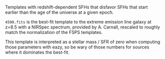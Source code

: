 Templates with redshift-dependent SFHs that disfavor SFHs that start earlier 
than the age of the universe at a given epoch.  

`4590.fits` is the best-fit template to the extreme emission line galaxy
at z=8.5 with a NIRSpec spectrum, provided by A. Carnall, rescaled to roughly
match the normalization of the FSPS templates.

This template is interpreted as a stellar mass / SFR of zero when computing 
those parameters with eazy, so be wary of those numbers for sources where it
dominates the best-fit.

